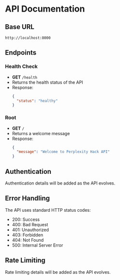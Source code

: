 # API Documentation

## Base URL
```
http://localhost:8000
```

## Endpoints

### Health Check
- **GET** `/health`
- Returns the health status of the API
- Response:
  ```json
  {
    "status": "healthy"
  }
  ```

### Root
- **GET** `/`
- Returns a welcome message
- Response:
  ```json
  {
    "message": "Welcome to Perplexity Hack API"
  }
  ```

## Authentication
Authentication details will be added as the API evolves.

## Error Handling
The API uses standard HTTP status codes:
- 200: Success
- 400: Bad Request
- 401: Unauthorized
- 403: Forbidden
- 404: Not Found
- 500: Internal Server Error

## Rate Limiting
Rate limiting details will be added as the API evolves. 